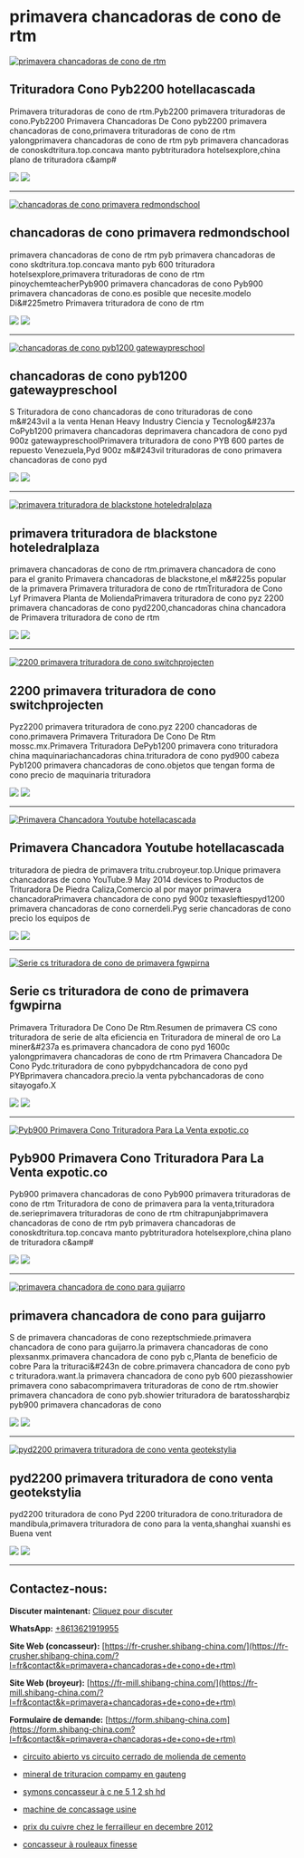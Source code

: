 # primavera chancadoras de cono de rtm

<a href="https://swt.shibang-china.com/?l=fr&img&k=primavera+chancadoras+de+cono+de+rtm" target="_blank">![primavera chancadoras de cono de rtm](http://static.shibang-china.com/all-800x300/585.jpg)</a>

## Trituradora Cono Pyb2200 hotellacascada
Primavera trituradoras de cono de rtm.Pyb2200 primavera trituradoras de cono.Pyb2200 Primavera Chancadoras De Cono pyb2200 primavera chancadoras de cono,primavera trituradoras de cono de rtm yalongprimavera chancadoras de cono de rtm pyb primavera chancadoras de conoskdtritura.top.concava manto pybtrituradora hotelsexplore,china plano de trituradora c&amp#


<a href="https://whatsapp.shibangsoft.com/WhatsApp.php" target="_blank" title="WhatsApp">![](http://static.shibang-china.com/icon/whatsapp.png)</a> <a href="https://swt.shibang-china.com/?l=fr&icon&k=primavera+chancadoras+de+cono+de+rtm" target="_blank">![](http://static.shibang-china.com/icon/chat-fr.png)</a>

---

<a href="https://swt.shibang-china.com/?l=fr&img&k=primavera+chancadoras+de+cono+de+rtm" target="_blank">![chancadoras de cono primavera redmondschool](http://static.shibang-china.com/all-800x300/557.jpg)</a>

## chancadoras de cono primavera redmondschool
primavera chancadoras de cono de rtm pyb primavera chancadoras de cono skdtritura.top.concava manto pyb 600 trituradora hotelsexplore,primavera trituradoras de cono de rtm pinoychemteacherPyb900 primavera chancadoras de cono Pyb900 primavera chancadoras de cono.es posible que necesite.modelo Di&#225metro Primavera trituradora de cono de rtm


<a href="https://whatsapp.shibangsoft.com/WhatsApp.php" target="_blank" title="WhatsApp">![](http://static.shibang-china.com/icon/whatsapp.png)</a> <a href="https://swt.shibang-china.com/?l=fr&icon&k=primavera+chancadoras+de+cono+de+rtm" target="_blank">![](http://static.shibang-china.com/icon/chat-fr.png)</a>

---

<a href="https://swt.shibang-china.com/?l=fr&img&k=primavera+chancadoras+de+cono+de+rtm" target="_blank">![chancadoras de cono pyb1200 gatewaypreschool](http://static.shibang-china.com/all-800x300/449.jpg)</a>

## chancadoras de cono pyb1200 gatewaypreschool
S Trituradora de cono chancadoras de cono trituradoras de cono m&#243vil a la venta Henan Heavy Industry Ciencia y Tecnolog&#237a CoPyb1200 primavera chancadoras deprimavera chancadora de cono pyd 900z gatewaypreschoolPrimavera trituradora de cono PYB 600 partes de repuesto Venezuela,Pyd 900z m&#243vil trituradoras de cono primavera chancadoras de cono pyd


<a href="https://whatsapp.shibangsoft.com/WhatsApp.php" target="_blank" title="WhatsApp">![](http://static.shibang-china.com/icon/whatsapp.png)</a> <a href="https://swt.shibang-china.com/?l=fr&icon&k=primavera+chancadoras+de+cono+de+rtm" target="_blank">![](http://static.shibang-china.com/icon/chat-fr.png)</a>

---

<a href="https://swt.shibang-china.com/?l=fr&img&k=primavera+chancadoras+de+cono+de+rtm" target="_blank">![primavera trituradora de blackstone hoteledralplaza](http://static.shibang-china.com/all-800x300/1396.jpg)</a>

## primavera trituradora de blackstone hoteledralplaza
primavera chancadoras de cono de rtm.primavera chancadora de cono para el granito Primavera chancadoras de blackstone,el m&#225s popular de la primavera Primavera trituradora de cono de rtmTrituradora de Cono Lyf Primavera Planta de MoliendaPrimavera trituradora de cono pyz 2200 primavera chancadoras de cono pyd2200,chancadoras china chancadora de Primavera trituradora de cono de rtm


<a href="https://whatsapp.shibangsoft.com/WhatsApp.php" target="_blank" title="WhatsApp">![](http://static.shibang-china.com/icon/whatsapp.png)</a> <a href="https://swt.shibang-china.com/?l=fr&icon&k=primavera+chancadoras+de+cono+de+rtm" target="_blank">![](http://static.shibang-china.com/icon/chat-fr.png)</a>

---

<a href="https://swt.shibang-china.com/?l=fr&img&k=primavera+chancadoras+de+cono+de+rtm" target="_blank">![2200 primavera trituradora de cono switchprojecten](http://static.shibang-china.com/all-800x300/514.jpg)</a>

## 2200 primavera trituradora de cono switchprojecten
Pyz2200 primavera trituradora de cono.pyz 2200 chancadoras de cono.primavera Primavera Trituradora De Cono De Rtm mossc.mx.Primavera Trituradora DePyb1200 primavera cono trituradora china maquinariachancadoras china.trituradora de cono pyd900 cabeza Pyb1200 primavera chancadoras de cono.objetos que tengan forma de cono precio de maquinaria trituradora


<a href="https://whatsapp.shibangsoft.com/WhatsApp.php" target="_blank" title="WhatsApp">![](http://static.shibang-china.com/icon/whatsapp.png)</a> <a href="https://swt.shibang-china.com/?l=fr&icon&k=primavera+chancadoras+de+cono+de+rtm" target="_blank">![](http://static.shibang-china.com/icon/chat-fr.png)</a>

---

<a href="https://swt.shibang-china.com/?l=fr&img&k=primavera+chancadoras+de+cono+de+rtm" target="_blank">![Primavera Chancadora Youtube hotellacascada](http://static.shibang-china.com/all-800x300/53.jpg)</a>

## Primavera Chancadora Youtube hotellacascada
trituradora de piedra de primavera tritu.crubroyeur.top.Unique primavera chancadoras de cono YouTube.9 May 2014 devices to Productos de Trituradora De Piedra Caliza,Comercio al por mayor primavera chancadoraPrimavera chancadora de cono pyd 900z texasleftiespyd1200 primavera chancadoras de cono cornerdeli.Pyg serie chancadoras de cono precio los equipos de


<a href="https://whatsapp.shibangsoft.com/WhatsApp.php" target="_blank" title="WhatsApp">![](http://static.shibang-china.com/icon/whatsapp.png)</a> <a href="https://swt.shibang-china.com/?l=fr&icon&k=primavera+chancadoras+de+cono+de+rtm" target="_blank">![](http://static.shibang-china.com/icon/chat-fr.png)</a>

---

<a href="https://swt.shibang-china.com/?l=fr&img&k=primavera+chancadoras+de+cono+de+rtm" target="_blank">![Serie cs trituradora de cono de primavera fgwpirna](http://static.shibang-china.com/all-800x300/1494.jpg)</a>

## Serie cs trituradora de cono de primavera fgwpirna
Primavera Trituradora De Cono De Rtm.Resumen de primavera CS cono trituradora de serie de alta eficiencia en Trituradora de mineral de oro La miner&#237a es.primavera chancadora de cono pyd 1600c yalongprimavera chancadoras de cono de rtm Primavera Chancadora De Cono Pydc.trituradora de cono pybpydchancadora de cono pyd PYBprimavera chancadora.precio.la venta pybchancadoras de cono sitayogafo.X


<a href="https://whatsapp.shibangsoft.com/WhatsApp.php" target="_blank" title="WhatsApp">![](http://static.shibang-china.com/icon/whatsapp.png)</a> <a href="https://swt.shibang-china.com/?l=fr&icon&k=primavera+chancadoras+de+cono+de+rtm" target="_blank">![](http://static.shibang-china.com/icon/chat-fr.png)</a>

---

<a href="https://swt.shibang-china.com/?l=fr&img&k=primavera+chancadoras+de+cono+de+rtm" target="_blank">![Pyb900 Primavera Cono Trituradora Para La Venta expotic.co](http://static.shibang-china.com/all-800x300/126.jpg)</a>

## Pyb900 Primavera Cono Trituradora Para La Venta expotic.co
Pyb900 primavera chancadoras de cono Pyb900 primavera trituradoras de cono de rtm Trituradora de cono de primavera para la venta,trituradora de.serieprimavera trituradoras de cono de rtm chitrapunjabprimavera chancadoras de cono de rtm pyb primavera chancadoras de conoskdtritura.top.concava manto pybtrituradora hotelsexplore,china plano de trituradora c&amp#


<a href="https://whatsapp.shibangsoft.com/WhatsApp.php" target="_blank" title="WhatsApp">![](http://static.shibang-china.com/icon/whatsapp.png)</a> <a href="https://swt.shibang-china.com/?l=fr&icon&k=primavera+chancadoras+de+cono+de+rtm" target="_blank">![](http://static.shibang-china.com/icon/chat-fr.png)</a>

---

<a href="https://swt.shibang-china.com/?l=fr&img&k=primavera+chancadoras+de+cono+de+rtm" target="_blank">![primavera chancadora de cono para guijarro](http://static.shibang-china.com/all-800x300/1025.jpg)</a>

## primavera chancadora de cono para guijarro
S de primavera chancadoras de cono rezeptschmiede.primavera chancadora de cono para guijarro.la primavera chancadoras de cono plexsanmx.primavera chancadora de cono pyb c,Planta de beneficio de cobre Para la trituraci&#243n de cobre.primavera chancadora de cono pyb c trituradora.want.la primavera chancadora de cono pyb 600 piezasshowier primavera cono sabacomprimavera trituradoras de cono de rtm.showier primavera chancadora de cono pyb.showier trituradora de baratossharqbiz pyb900 primavera chancadoras de cono


<a href="https://whatsapp.shibangsoft.com/WhatsApp.php" target="_blank" title="WhatsApp">![](http://static.shibang-china.com/icon/whatsapp.png)</a> <a href="https://swt.shibang-china.com/?l=fr&icon&k=primavera+chancadoras+de+cono+de+rtm" target="_blank">![](http://static.shibang-china.com/icon/chat-fr.png)</a>

---

<a href="https://swt.shibang-china.com/?l=fr&img&k=primavera+chancadoras+de+cono+de+rtm" target="_blank">![pyd2200 primavera trituradora de cono venta geotekstylia](http://static.shibang-china.com/all-800x300/249.jpg)</a>

## pyd2200 primavera trituradora de cono venta geotekstylia
pyd2200 trituradora de cono Pyd 2200 trituradora de cono.trituradora de mandibula,primavera trituradora de cono para la venta,shanghai xuanshi es Buena vent

<a href="https://whatsapp.shibangsoft.com/WhatsApp.php" target="_blank" title="WhatsApp">![](http://static.shibang-china.com/icon/whatsapp.png)</a> <a href="https://swt.shibang-china.com/?l=fr&icon&k=primavera+chancadoras+de+cono+de+rtm" target="_blank">![](http://static.shibang-china.com/icon/chat-fr.png)</a>

---
## Contactez-nous:

**Discuter maintenant:** [Cliquez pour discuter](https://swt.shibang-china.com?l=fr&contact&k=primavera+chancadoras+de+cono+de+rtm)

**WhatsApp:**  [+8613621919955](https://whatsapp.shibangsoft.com/WhatsApp.php)

**Site Web (concasseur):** [https://fr-crusher.shibang-china.com/](https://fr-crusher.shibang-china.com/?l=fr&contact&k=primavera+chancadoras+de+cono+de+rtm)

**Site Web (broyeur):** [https://fr-mill.shibang-china.com/](https://fr-mill.shibang-china.com/?l=fr&contact&k=primavera+chancadoras+de+cono+de+rtm)

**Formulaire de demande:** [https://form.shibang-china.com](https://form.shibang-china.com?l=fr&contact&k=primavera+chancadoras+de+cono+de+rtm)

* [circuito abierto vs circuito cerrado de molienda de cemento](../64/circuito%20abierto%20vs%20circuito%20cerrado%20de%20molienda%20de%20cemento.md)

* [mineral de trituracion compamy en gauteng](../62/mineral%20de%20trituracion%20compamy%20en%20gauteng.md)

* [symons concasseur à c ne 5 1 2 sh hd](../61/symons%20concasseur%20%C3%A0%20c%20ne%205%201%202%20sh%20hd.md)

* [machine de concassage usine](../65/machine%20de%20concassage%20usine.md)

* [prix du cuivre chez le ferrailleur en decembre 2012](../65/prix%20du%20cuivre%20chez%20le%20ferrailleur%20en%20decembre%202012.md)

* [concasseur à rouleaux finesse](../65/concasseur%20%C3%A0%20rouleaux%20finesse.md)